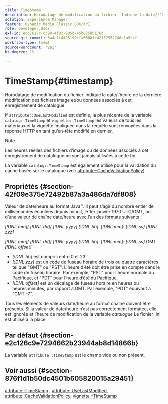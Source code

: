 ```yaml
---
title: TimeStamp
description: Horodatage de modification du fichier. Indique la date/l’heure de la dernière modification des fichiers image et/ou données associés à cet enregistrement de catalogue.
solution: Experience Manager
feature: Dynamic Media Classic,SDK/API
role: Developer,User
exl-id: ecc7617c-c390-4f82-905d-45b825d0176d
source-git-commit: 6a4c1f4425199cfa6088fc42137552748c1a9dcf
workflow-type: tm+mt
source-wordcount: '261'
ht-degree: 1%

---
```


# TimeStamp{#timestamp}

Horodatage de modification du fichier. Indique la date/l’heure de la dernière modification des fichiers image et/ou données associés à cet enregistrement de catalogue.

If `attribute::UseLastModified` est définie, la plus récente de la variable `catalog::TimeStamp` et `vignette::TimeStamp` les valeurs de tous les matériaux et la vignette impliquée dans la requête sont renvoyées dans la réponse HTTP en tant qu’en-tête modifié en dernier.

>[!NOTE]
>
>Les heures réelles des fichiers d’image ou de données associés à cet enregistrement de catalogue ne sont jamais utilisées à cette fin.

La variable `catalog::TimeStamp` est également utilisé pour la validation du cache basée sur le catalogue (voir [attribute::CacheValidationPolicy](/help/aem-is-ir-api/ir-api/material-cat/image-rendering-api-ref/c-ir-material-catalog/c-ir-attributes-reference/r-ir-cachevalidationpolicy.md)).

## Propriétés {#section-42f09e375e72492b87a3a486da7df808}

Valeur de date/heure au format Java™. Il peut s’agir du nombre entier de millisecondes écoulées depuis minuit, le 1er janvier 1970 UTC/GMT, ou d’une valeur de chaîne date/heure avec l’un des formats suivants :

*[!DNL mm]*/ *[!DNL dd]*/ *[!DNL yyyy]* *[!DNL hh]*: *[!DNL mm]*: *[!DNL ss]* *[!DNL zzz]*

*[!DNL mm]*/ *[!DNL dd]*/ *[!DNL yyyy]* *[!DNL hh]*: *[!DNL mm]*: *[!DNL ss]* GMT *[!DNL offset]*

* *[!DNL hh]* est compris entre 0 et 23.
* *[!DNL zzz]* est un code de fuseau horaire de trois ou quatre caractères tel que &quot;GMT&quot; ou &quot;PST&quot;. L’heure d’été doit être prise en compte dans le code de fuseau horaire. Par exemple, &quot;PST&quot; pour l’heure normale du Pacifique, et &quot;PDT&quot; pour l’heure d’été du Pacifique.
* *[!DNL offset]* est un décalage de fuseau horaire en heures ou heures:minutes, par rapport à GMT. Par exemple, &quot;PDT&quot; équivaut à &quot;GMT -7&quot;.

Tous les éléments de valeurs date/heure au format chaîne doivent être présents. Si la valeur de date/heure n’est pas correctement formatée, elle est ignorée et l’heure de modification de la variable *catalogue* Le fichier .ini est utilisé à la place.

## Par défaut {#section-e2c126c9e7294662b23944ab8d14866b}

La variable `attribute::TimeStamp` est le champ vide ou non présent.

## Voir aussi {#section-876f1d1b50dc4501b605820015a29451}

[attribute::TimeStamp](../../../../../ir-api/material-cat/image-rendering-api-ref/c-ir-material-catalog/c-ir-attributes-reference/r-ir-timestamp.md#reference-8373ad4ee03d4e4b9a8fc96cf42b3181) , [attribute::UseLastModified](../../../../../ir-api/material-cat/image-rendering-api-ref/c-ir-material-catalog/c-ir-attributes-reference/r-ir-uselastmodified.md#reference-d2ab628c9e004fedbd38324866dbca1d), [attribute::CacheValidationPolicy](../../../../../ir-api/material-cat/image-rendering-api-ref/c-ir-material-catalog/c-ir-attributes-reference/r-ir-cachevalidationpolicy.md#reference-2d71679733474d8aa116db6ceba87fa4), [vignette ::TimeStamp](../../../../../ir-api/material-cat/image-rendering-api-ref/c-ir-material-catalog/c-ir-vignette-map-reference/r-ir-timestamp-vignette.md#reference-d57cdd40a6a645d199dbb1d56cc85bc1)
